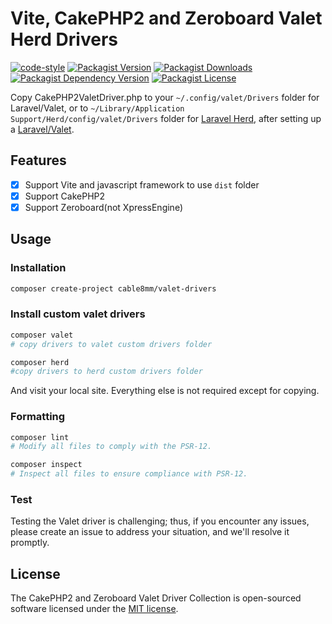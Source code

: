 # Vite, CakePHP2 and Zeroboard Valet Herd Drivers

[![code-style](https://github.com/cable8mm/valet-drivers/actions/workflows/code-style.yml/badge.svg)](https://github.com/cable8mm/valet-drivers/actions/workflows/code-style.yml)
[![Packagist Version](https://img.shields.io/packagist/v/cable8mm/valet-drivers)](https://packagist.org/packages/cable8mm/valet-drivers)
[![Packagist Downloads](https://img.shields.io/packagist/dt/cable8mm/valet-drivers)](https://packagist.org/packages/cable8mm/valet-drivers/stats)
[![Packagist Dependency Version](https://img.shields.io/packagist/dependency-v/cable8mm/valet-drivers/php)](https://packagist.org/packages/cable8mm/valet-drivers)
[![Packagist License](https://img.shields.io/packagist/l/cable8mm/valet-drivers)](https://github.com/cable8mm/valet-drivers/blob/main/LICENSE.md)

Copy CakePHP2ValetDriver.php to your `~/.config/valet/Drivers` folder for Laravel/Valet, or to `~/Library/Application Support/Herd/config/valet/Drivers` folder for [Laravel Herd](https://herd.laravel.com/), after setting up a [Laravel/Valet](https://laravel.com/docs/10.x/valet).

## Features

- [x] Support Vite and javascript framework to use `dist` folder
- [x] Support CakePHP2
- [x] Support Zeroboard(not XpressEngine)

## Usage

### Installation

```sh
composer create-project cable8mm/valet-drivers
```

### Install custom valet drivers

```sh
composer valet
# copy drivers to valet custom drivers folder

composer herd
#copy drivers to herd custom drivers folder
```

And visit your local site. Everything else is not required except for copying.

### Formatting

```bash
composer lint
# Modify all files to comply with the PSR-12.

composer inspect
# Inspect all files to ensure compliance with PSR-12.
```

### Test

Testing the Valet driver is challenging; thus, if you encounter any issues, please create an issue to address your situation, and we'll resolve it promptly.

## License

The CakePHP2 and Zeroboard Valet Driver Collection is open-sourced software licensed under the [MIT license](https://opensource.org/licenses/MIT).
